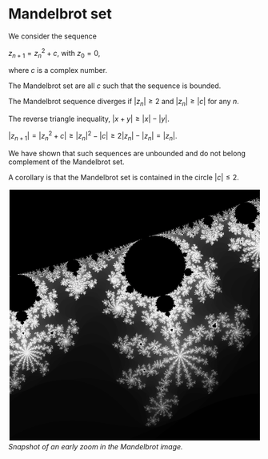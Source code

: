 # Mandelbrot set

We consider the sequence

$z_{n+1} = z_n^2 + c$, with $z_0=0$,

where $c$ is a complex number.

The Mandelbrot set are all $c$ such that the sequence is bounded.

The Mandelbrot sequence diverges if $|z_n|\ge 2$ and $|z_n|\ge |c|$ for any $n$.

The reverse triangle inequality, $|x+y| \ge |x| - |y|$.

$|z_{n+1}|=|z_n^2+c|\ge |z_n|^2-|c| \ge 2|z_n|-|z_n| = |z_n|$.

We have shown that such sequences are unbounded and do not belong complement of the Mandelbrot set.

A corollary is that the Mandelbrot set is contained in the circle $|c| \le 2$.

![Example Image](/img/Mandelbrot-Image.png)
*Snapshot of an early zoom in the Mandelbrot image.*